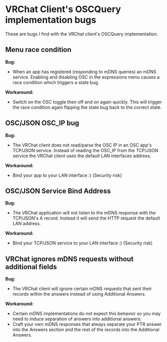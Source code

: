 # VRChat Client's OSCQuery implementation bugs

These are bugs I find with the VRChat client's OSCQuery implementation.

## Menu race condition

**Bug:**
- When an app has registered (responding to mDNS queries) an mDNS service. Enabling and disabling OSC in the expressions menu causes a race condition which triggers a state bug.

**Workaround:**
- Switch on the OSC toggle then off and on again quickly. This will trigger the race condition again flipping the state bug back to the correct state.

## OSC/JSON OSC_IP bug

**Bug:**
- The VRChat client does not read/parse the OSC IP in an OSC app's TCP/JSON service. Instead of reading the OSC_IP from the TCP/JSON service the VRChat client uses the default LAN interfaces address.

**Workaround:**
- Bind your app to your LAN interface :) (Security risk)

## OSC/JSON Service Bind Address

**Bug:**
- The VRChat application will not listen to the mDNS response with the TCP/JSON's A record. Instead it will send the HTTP request the default LAN address.

**Workaround:**
- Bind your TCP/JSON service to your LAN interface :) (Security risk)

## VRChat ignores mDNS requests without additional fields

**Bug:**
- The VRChat client will ignore certain mDNS requests that sent their records within the answers instead of using Additional Answers.

**Workaround:**
- Certain mDNS implementations do not expect this behavior so you may need to induce separation of answers into additional answers.
- Craft your own mDNS responses that always separate your PTR answer into the Answers section and the rest of the records into the Additional Answers.